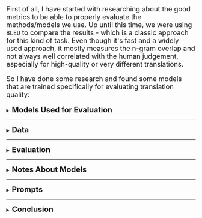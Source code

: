 <div style="font-size:18px;">

First of all, I have started with researching about the good metrics to be able to properly evaluate the methods/models we use. Up until this time, we were using `BLEU` to compare the results - which is a classic approach for this kind of task. Even though it's fast and a widely used approach, it mostly measures the n-gram overlap and not always well correlated with the human judgement, especially for high-quality or very different translations.


So I have done some research and found some models that are trained specifically for evaluating translation quality:

</div>



<details>
<summary><span style="font-size:20px"><strong>Models Used for Evaluation</strong></span></summary>

<br>

<div style="font-size:18px">

[XCOMET-XL](https://huggingface.co/Unbabel/XCOMET-XL): Trained by `Unbabel`, this is an evaluation model that is trained to identify errors in sentences along with a final quality score and thus leading to an explainable neural metric. This is the XL version with `3.5B` parameters.

To be able to evaluate the results, this model requires:
- Original text
- Human translation (reference)
- Machine translation/prediction
- ~14 GB free GPU memory

</div>

---

<div style="font-size:18px">

[wmt23-cometkiwi-da-xl](https://huggingface.co/Unbabel/wmt23-cometkiwi-da-xl): Trained by `Unbabel`, it receives a source sentence and the respective translation and returns a score that reflects the quality of the translation, so it's intented to be used for reference-free MT evaluation. It's a `3.5B` parameters model.

This model requires:

- Original text
- Machine translation/prediction
- ~14 GB free GPU memory 

</div>

---

<div style="font-size:18px">

[BLEURT](https://github.com/google-research/bleurt): Trained by `google-research`, the model takes a pair of sentences as input, a reference and a candidate, and it returns a score that indicates to what extent the candidate is fluent and conveys the meaning of the reference. It's a BERT-like [model](https://huggingface.co/lucadiliello/BLEURT-20) and is good for semantic similarity.

This model requires:

- Original text
- Human translation (reference)
- Machine translation/prediction
- ~2.5 GB free GPU memory 

</div>

---

<div style="font-size:18px">

[bert_score](https://github.com/Tiiiger/bert_score): Measures similarity at the token level using contextual embeddings. It's good for capturing meaning, but can sometimes be too forgiving. For this method, there is no single model, we can just use any BERT-like model and I have used `bert-base-multilingual-cased` model. You can see the models supported from [here](https://github.com/Tiiiger/bert_score/blob/master/bert_score/utils.py).

This model requires:

- Original text
- Human translation (reference)
- Machine translation/prediction
- A BERT-like model
  
</div>

</details>

---

<details>
<summary><span style="font-size:20px"><strong>Data</strong></span></summary>

<br>

<div style="font-size:18px">

To evaluate the models, we used 2 datasets. One is from [Helsinki-NLP](https://huggingface.co/datasets/Helsinki-NLP/opus-100). From this dataset, we have used:

- Arabic-to-English (2000 samples)
- English-to-Spanish (2000 samples)
- English-to-French (2000 samples)
- English-to-Russian (2000 samples)

_Every sample here is a `sentence`._

The other dataset is the one we created from our PDFs:

- cejil_1_es.pdf
- cejil_1_pt.pdf
- cejil_2_es.pdf
- cejil_2_pt.pdf
- ihrda_1_en.pdf
- ihrda_1_pt.pdf
- ihrda_2_en.pdf
- ihrda_2_fr.pdf
- ohchr_1_en.pdf
- ohchr_1_ru.pdf
- ohchr_2_en.pdf
- ohchr_2_fr.pdf
- plan_1_en.pdf
- plan_1_es.pdf
- plan_2_en.pdf
- plan_2_fr.pdf

What we did is, for the same document, we translated them in both ways. For example for cejil_1, we have "cejil_1_es_pt" and "cejil_1_pt_es".

_At total, we have 1691 samples here and every sample is a `paragraph`._


</div>

</details>

---


<details>
<summary><span style="font-size:20px"><strong>Evaluation</strong></span></summary>

<br>


<div style="font-size:18px">

Here are the results for Helsinki-NLP's dataset with _[ar-en, en-es, en-fr, en-ru]_ language pairs (2000 samples each):


| model                                    | sample_count | prompt_name             | xcomet_xl | wmt23_cometkiwi_da_xl | bleurt | bert_score | average_score | total_time  | device            |
|------------------------------------------|--------------|-------------------------|-----------|----------------------|--------|------------|---------------|-------------|--------------------|
| deepl                                    | 8000         | (no prompt)             | 90.04     | 73.18                | 69.66  | 86.48      | 79.84         | 3749.07     | -                  |
| bytedance-seed-x-ppo-7b-gptq-int8        | 8000         | ByteDanceSeedXPPOPrompt | 90.02     | 74.6                 | 68.66  | 85.72      | 79.75         | 4077.01     | RTX-4070 Ti SUPER  |
| nllb-200-3.3B                            | 8000         | (no prompt)             | 87.69     | 70.56                | 67.12  | 85.77      | 77.78         | 2912.45     | RTX-4070 Ti SUPER  |
| nllb-200-3.3B[cpu]                       | 8000         | (no prompt)             | 87.69     | 70.56                | 67.12  | 85.77      | 77.78         | 23887.72    | i7-14700K          |
| huihui_ai/hunyuan-mt-abliterated:7b      | 8000         | Prompt 3                | 88.9      | 74.59                | 65.51  | 82.03      | 77.76         | 3094.56     | RTX-4070 Ti SUPER  |
| aya:35b[gcloud]                          | 8000         | Prompt 3                | 88.24     | 72.63                | 67.46  | 82.16      | 77.62         | 96875.48    | NVIDIA - L4        |
| nllb-200-distilled-600M                  | 8000         | (no prompt)             | 86.47     | 69.46                | 65.6   | 85.36      | 76.72         | 5738.46     | RTX-4070 Ti SUPER  |
| gpt-oss                                  | 8000         | Prompt 3                | 86.56     | 72.34                | 65.96  | 78.02      | 75.72         | 37045.49    | RTX-4070 Ti SUPER  |
| zongwei/gemma3-translator:4b             | 8000         | Prompt 3                | 84.7      | 68.41                | 63.74  | 76.01      | 73.22         | 2382.86     | RTX-4070 Ti SUPER  |
| llama3.1                                 | 8000         | Prompt 3                | 82.04     | 66.29                | 61.9   | 75.11      | 71.34         | 2870.2      | RTX-4070 Ti SUPER  |
| trillionlabs:1.8b                        | 8000         | TrillionlabsPrompt      | 70.22     | 62.54                | 31.31  | 70.8       | 58.72         | 2507.71     | RTX-4070 Ti SUPER  |


DeepL is right now the most dependable translator existing out there so I used it's API and get the predictions to see which models are performing closer to that. Of course the evaluation models that we use have their own flaws so the numbers we see under the "average_score" column does not actually mean the "actual score of a model", instead, we use this as some score to compare the models between each other. And instead of using a single model to evaluate, we average the scores coming from different models and by doing this we try to achieve more consistent - correct results.

As you can see, according to our evaluation models, [bytedance-seed-x-ppo-7b-gptq-int8](https://huggingface.co/ByteDance-Seed/Seed-X-PPO-7B-GPTQ-Int8) performing very close to what DeepL performs. And it even performs better than that according to `wmt23_cometkiwi_da_xl`. This model is a quantized version of [this](https://huggingface.co/ByteDance-Seed/Seed-X-PPO-7B) model. I used the quantized version because it was not fitting my GPU, so the actual performance of this model can be slightly better.


And here are the results for our dataset:

| model                                      | method                        | prompt_name                | total_average_score | total_time_passed | total_sample_count | time_per_sample | device              |
|---------------------------------------------|-------------------------------|----------------------------|--------------------|-------------------|-------------------|-----------------|---------------------|
| bytedance-seed-x-ppo-7b-gptq-int8           | segment_to_segment            | ByteDanceSeedXPPOPrompt    | 82.57              | 3276.22           | 1691              | 1.94            | RTX-4070 Ti SUPER   |
| aya:35b[gcloud]                             | segment_to_segment            | Prompt 3                   | 80.33              | 67529.32          | 1691              | 39.93           | NVIDIA - L4         |
| huihui_ai/hunyuan-mt-abliterated:7b         | segment_to_segment            | Prompt 3                   | 80.33              | 2209.85           | 1691              | 1.31            | RTX-4070 Ti SUPER   |
| gpt-oss                                     | page_to_page                  | Prompt 3                   | 80.08              | 8221.43           | 265               | 31.02           | RTX-4070 Ti SUPER   |
| gpt-oss                                     | segment_to_segment            | Prompt 3                   | 79.93              | 13244.2           | 1691              | 7.83            | RTX-4070 Ti SUPER   |
| gpt-oss                                     | previous_after_segments       | Prompt 4                   | 79.84              | 13320.63          | 1691              | 7.88            | RTX-4070 Ti SUPER   |
| gpt-oss                                     | segment_to_segment_with_titles| Prompt 5                   | 79.08              | 12930.97          | 1691              | 7.65            | RTX-4070 Ti SUPER   |
| nllb-200-3.3B                               | segment_to_segment            | (no prompt)                | 79.03              | 2358.87           | 1691              | 1.39            | RTX-4070 Ti SUPER   |
| zongwei/gemma3-translator:4b                | segment_to_segment            | Prompt 3                   | 74.54              | 1298.0            | 1691              | 0.77            | RTX-4070 Ti SUPER   |


Up until now, we have used `aya:35b` as our translator but we can see that there is a 2% difference with `bytedance-seed-x-ppo-7b-gptq-int8`, which I think is a big difference.

</div>


</details>


---


<details>
<summary><span style="font-size:20px"><strong>Notes About Models</strong></span></summary>

<br>


<div style="font-size:18px">


- `aya:35b` is a good model which trained on 23 languages and currently our translation instances still use it. But what I don't like about it is that compared to especially `gpt-oss`, `bytedance-seed-x-ppo-7b-gptq-int8` and `huihui_ai/hunyuan-mt-abliterated:7b` it's very slow. To actually see it's speed, I also run the `gpt-oss` model in the same environment with `aya` and gpt-oss was `~3.55 times` faster.

- `gpt-oss` is a decent model, though it's not performing as well as the others. Maybe not it's translation capabilities but I think this model might be better in following instructions and understanding what user wants. So it's more like a general-purpose model.

- `bytedance-seed-x-ppo-7b-gptq-int8` is a very good model. And according to the model's documentation:

    >This model is specialized in multilingual translation, which is unexpected to support other tasks.

    Which makes it great for translation task. And even though this is a quantized version of the original model, it still performs much better than the other models, closer to what we get from DeepL. Also, based on the results I shared above, it works `~9 times` faster than `gpt-oss` in my local computer (with RTX 4070 Ti SUPER). Which makes it (theoratically) `32 times` faster than `aya:35b`.

- I also really liked the model `huihui_ai/hunyuan-mt-abliterated:7b`. The original model is [here](https://huggingface.co/tencent/Hunyuan-MT-7B), which is like a ~15 GB model but it was not fitting to my GPU. So someone shared the "abliterated" version of it in ollama, [here](https://ollama.com/huihui_ai/hunyuan-mt-abliterated), and it's only ~4.6 GB. I think it's a pretty decent model, `25%` faster than `bytedance-seed-x-ppo-7b-gptq-int8` and still performs better than `aya:35b`. And since it has a very small size, we can use it as a default model in `pdf-document-layout-analysis` to translate documents to another language. So that users do not have to wait some ~20 GB model to download.
- `nllb-200-3.3B` also is an interesting model. It has been trained by `facebook` and they claim that the model is supporting 200 languages. As for the results, it's acting slightly better in the Helsinki-NLP's dataset but a bit worse than `aya:35b` in our dataset but still, if we need a model for some uncommon, underrepresented language, this can be a choice.
- I tried different methods like `segment-to-segment`, `previous-after-segments`, `page-to-page`, `segment-to-segment-with-titles`. I tried these methods only with `gpt-oss` but since there was not a big difference between them, I did not try these methods with the other models.


</div>


</details>


---

<details>
<summary><span style="font-size:20px"><strong>Prompts</strong></span></summary>

<br>


<div style="font-size:18px">

`Prompt 1:`

```
 Translate the below text to {language_to_name}, keep the layout, do not skip any text, do not output anything else besides translation:
```    

`Prompt 2:`
```
Please translate the following text into {language_to_name}. Follow these guidelines:  
      1. Maintain the original layout and formatting.  
      2. Translate all text accurately without omitting any part of the content.  
      3. Preserve the tone and style of the original text.  
      4. Do not include any additional comments, notes, or explanations in the output; provide only the translated text.  

Here is the text to be translated: 
```

`Prompt 3:`

```
Please translate the following text into {language_to_name}. Follow these guidelines:
1. Maintain the original layout and formatting.
2. Translate all text accurately without omitting any part of the content.
3. Preserve the tone and style of the original text.
4. Do not include any additional comments, notes, or explanations in the output; provide only the translated text.
5. Only translate the text between ``` and ```. Do not output any other text or character.

Here is the text to be translated:

\```
{text_to_translate}
\```
```

`Prompt 4:`

```
Please translate only the text marked as "TARGET SEGMENT" into {language_to_name}. Use the "PREVIOUS SEGMENT" and "NEXT SEGMENT" only as context to help you understand the meaning, but do not translate them. 

Guidelines:
1. Maintain the original layout and formatting of the TARGET SEGMENT.
2. Translate all text in the TARGET SEGMENT accurately without omitting any part of the content.
3. Preserve the tone and style of the TARGET SEGMENT.
4. Do not include any additional comments, notes, or explanations in the output; provide only the translated TARGET SEGMENT.
5. The "PREVIOUS SEGMENT" and "NEXT SEGMENT" are provided only for context and may be `[empty]`.

Context:
PREVIOUS SEGMENT:
\```
{previous_text}
\```

TARGET SEGMENT (translate only this part):
\```
{text_to_translate}
\```

NEXT SEGMENT:
\```
{next_text}
\```
```

`Prompt 5:`

```

Please translate the following text into {language_to_name}. The text is an excerpt from a document with the following title:

{document_title}


Follow these guidelines:

1. Maintain the original layout and formatting.
2. Translate all text accurately without omitting any part of the content.
3. Preserve the tone and style of the original text.
4. Do not include any additional comments, notes, or explanations in the output; provide only the translated text.
5. Only translate the text between ``` and ```. Do not output any other text or character.

Here is the text to be translated:

\```
{text_to_translate}
\```

```

Some models have their own formats instead of custom prompts:

`ByteDanceSeedXPPOPrompt`:
```
f"Translate the following {source_language} sentence into {target_language}:\n{text} <{target_language_code}>"
```

`TrillionLabsPrompt`:

```
f"Translate the following {source_language} text into {target_language}:\n{text} <{target_language_code}>"
```

And instead of using a prompt, getting the results with `nllb-200-3.3B` is like:

```
def get_nllb_prediction(
    model: AutoModelForSeq2SeqLM, tokenizer: AutoTokenizer, text: str, language_from: str, language_to: str
):
    tokenizer.src_lang = LANGUAGE_TO_FLORES[language_from]
    tgt_lang = LANGUAGE_TO_FLORES[language_to]
    inputs = tokenizer(text, return_tensors="pt").to(device)

    translated_tokens = model.generate(
        **inputs, forced_bos_token_id=tokenizer.convert_tokens_to_ids(tgt_lang), max_length=512
    )

    return tokenizer.batch_decode(translated_tokens, skip_special_tokens=True)[0]
```
</div>


</details>


---

<details>
<summary><span style="font-size:20px"><strong>Conclusion</strong></span></summary>

<br>


<div style="font-size:18px">


After testing different kinds of translation models and evaluation methods, it's clear that we should not only rely on BLEU while evaluating the models, it misses important details and the actual meaning in the translation. We get a much better sense of real translation quality with these newer methods/models.

From all the models I have tested, `bytedance-seed-x-ppo-7b-gptq-int8` is the one stood out most. It's fast, accurate, and gets results very close to DeepL, which is kind of known as the best translator right now. 

`hunyuan-mt-abliterated:7b` is also promising, especially if we need something lightweight. It's only 4.6 GB and performs slightly better than the current model we use, `aya:35b`.

If we want some general purpose model, `gpt-oss` can be a way to go. It also has decent scores on translation task but there are better models.

If we need to translate some underrepresented languages, we can go with `nllb-200-3.3B`. It's author, `facebook` claimed that it supports 200 languages and it has decent scores on the data we have.

Trying different methods like `page-to-page` or `previous-after-segments` did not affect the results much. So we can maybe continue with just `segment-to-segment` approach. Since it's easier to control and it's easier for models to translate little parts, without losing anything in the translation. But of course, we can try to think new ways about it and also if we decide to switch to a new model, I can try these different methods on that model to see how does it perform.


Overall, switching to `bytedance-seed-x-ppo-7b-gptq-int8` for most of our translation tasks makes sense. Of course we should keep an eye on new models but for now, this looks like the way to go.

</div>

</details>